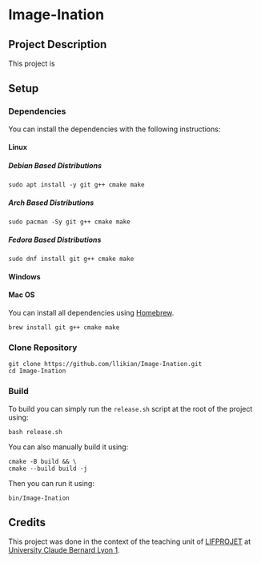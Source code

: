 # Image-Ination
## Project Description
This project is

## Setup
### Dependencies
You can install the dependencies with the following instructions:

#### Linux
##### Debian Based Distributions
```shell
sudo apt install -y git g++ cmake make
```

##### Arch Based Distributions
```shell
sudo pacman -Sy git g++ cmake make
```

##### Fedora Based Distributions
```shell
sudo dnf install git g++ cmake make
```

#### Windows


#### Mac OS
You can install all dependencies using [Homebrew](https://brew.sh/).

```shell
brew install git g++ cmake make
```

### Clone Repository
```shell
git clone https://github.com/llikian/Image-Ination.git
cd Image-Ination
```

### Build
To build you can simply run the `release.sh` script at the root of the project using:
```shell
bash release.sh
```

You can also manually build it using:
```shell
cmake -B build && \
cmake --build build -j
```

Then you can run it using:
```shell
bin/Image-Ination
```

## Credits
This project was done in the context of the teaching unit of [LIFPROJET](http://cazabetremy.fr/wiki/doku.php?id=projet:presentation#enseignants)
at [University Claude Bernard Lyon 1](https://www.univ-lyon1.fr/).